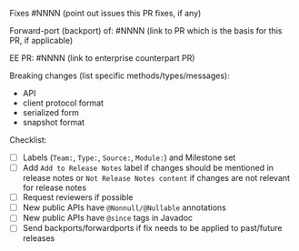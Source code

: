 <PR description here>

Fixes #NNNN (point out issues this PR fixes, if any)

Forward-port (backport) of: #NNNN (link to PR which is the basis for this PR, if applicable)

EE PR: #NNNN (link to enterprise counterpart PR)

Breaking changes (list specific methods/types/messages):
* API
* client protocol format
* serialized form
* snapshot format

Checklist:
- [ ] Labels (`Team:`, `Type:`, `Source:`, `Module:`) and Milestone set
- [ ] Add `Add to Release Notes` label if changes should be mentioned in release notes or `Not Release Notes content` if changes are not relevant for release notes
- [ ] Request reviewers if possible
- [ ] New public APIs have `@Nonnull/@Nullable` annotations
- [ ] New public APIs have `@since` tags in Javadoc
- [ ] Send backports/forwardports if fix needs to be applied to past/future releases
